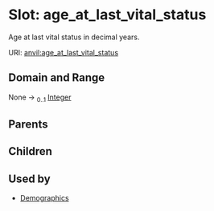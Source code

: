 
# Slot: age_at_last_vital_status

Age at last vital status in decimal years.

URI: [anvil:age_at_last_vital_status](https://anvilproject.org/acr-harmonized-data-model/age_at_last_vital_status)


## Domain and Range

None &#8594;  <sub>0..1</sub> [Integer](types/Integer.md)

## Parents


## Children


## Used by

 * [Demographics](Demographics.md)
